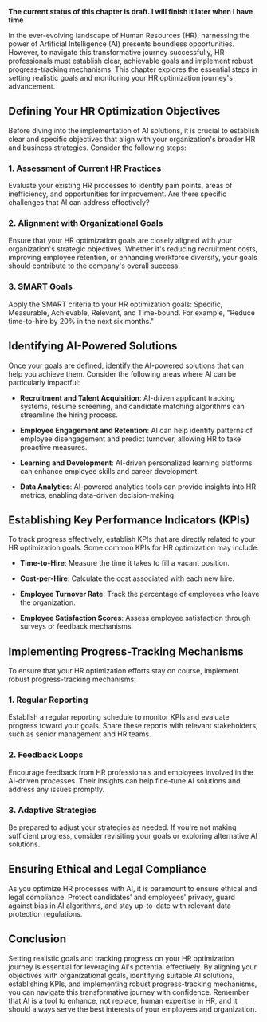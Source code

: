 **The current status of this chapter is draft. I will finish it later when I have time**

In the ever-evolving landscape of Human Resources (HR), harnessing the power of Artificial Intelligence (AI) presents boundless opportunities. However, to navigate this transformative journey successfully, HR professionals must establish clear, achievable goals and implement robust progress-tracking mechanisms. This chapter explores the essential steps in setting realistic goals and monitoring your HR optimization journey's advancement.

Defining Your HR Optimization Objectives
----------------------------------------

Before diving into the implementation of AI solutions, it is crucial to establish clear and specific objectives that align with your organization's broader HR and business strategies. Consider the following steps:

### 1. **Assessment of Current HR Practices**

Evaluate your existing HR processes to identify pain points, areas of inefficiency, and opportunities for improvement. Are there specific challenges that AI can address effectively?

### 2. **Alignment with Organizational Goals**

Ensure that your HR optimization goals are closely aligned with your organization's strategic objectives. Whether it's reducing recruitment costs, improving employee retention, or enhancing workforce diversity, your goals should contribute to the company's overall success.

### 3. **SMART Goals**

Apply the SMART criteria to your HR optimization goals: Specific, Measurable, Achievable, Relevant, and Time-bound. For example, "Reduce time-to-hire by 20% in the next six months."

Identifying AI-Powered Solutions
--------------------------------

Once your goals are defined, identify the AI-powered solutions that can help you achieve them. Consider the following areas where AI can be particularly impactful:

* **Recruitment and Talent Acquisition**: AI-driven applicant tracking systems, resume screening, and candidate matching algorithms can streamline the hiring process.

* **Employee Engagement and Retention**: AI can help identify patterns of employee disengagement and predict turnover, allowing HR to take proactive measures.

* **Learning and Development**: AI-driven personalized learning platforms can enhance employee skills and career development.

* **Data Analytics**: AI-powered analytics tools can provide insights into HR metrics, enabling data-driven decision-making.

Establishing Key Performance Indicators (KPIs)
----------------------------------------------

To track progress effectively, establish KPIs that are directly related to your HR optimization goals. Some common KPIs for HR optimization may include:

* **Time-to-Hire**: Measure the time it takes to fill a vacant position.

* **Cost-per-Hire**: Calculate the cost associated with each new hire.

* **Employee Turnover Rate**: Track the percentage of employees who leave the organization.

* **Employee Satisfaction Scores**: Assess employee satisfaction through surveys or feedback mechanisms.

Implementing Progress-Tracking Mechanisms
-----------------------------------------

To ensure that your HR optimization efforts stay on course, implement robust progress-tracking mechanisms:

### 1. **Regular Reporting**

Establish a regular reporting schedule to monitor KPIs and evaluate progress toward your goals. Share these reports with relevant stakeholders, such as senior management and HR teams.

### 2. **Feedback Loops**

Encourage feedback from HR professionals and employees involved in the AI-driven processes. Their insights can help fine-tune AI solutions and address any issues promptly.

### 3. **Adaptive Strategies**

Be prepared to adjust your strategies as needed. If you're not making sufficient progress, consider revisiting your goals or exploring alternative AI solutions.

Ensuring Ethical and Legal Compliance
-------------------------------------

As you optimize HR processes with AI, it is paramount to ensure ethical and legal compliance. Protect candidates' and employees' privacy, guard against bias in AI algorithms, and stay up-to-date with relevant data protection regulations.

Conclusion
----------

Setting realistic goals and tracking progress on your HR optimization journey is essential for leveraging AI's potential effectively. By aligning your objectives with organizational goals, identifying suitable AI solutions, establishing KPIs, and implementing robust progress-tracking mechanisms, you can navigate this transformative journey with confidence. Remember that AI is a tool to enhance, not replace, human expertise in HR, and it should always serve the best interests of your employees and organization.
